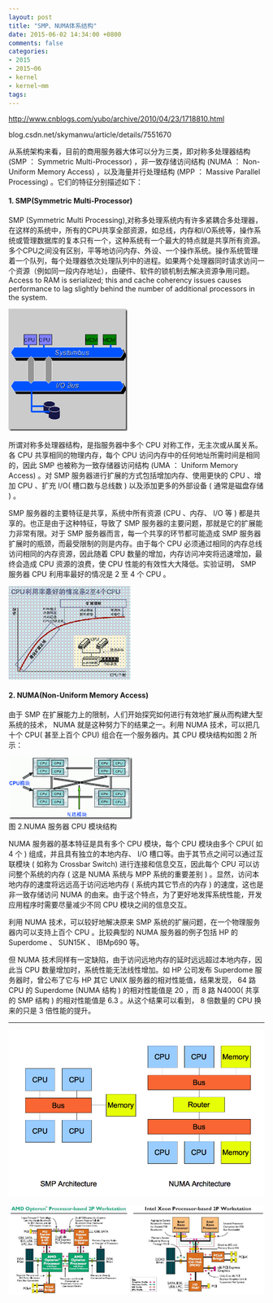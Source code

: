 ```yaml
---
layout: post
title: "SMP、NUMA体系结构"
date: 2015-06-02 14:34:00 +0800
comments: false
categories:
- 2015
- 2015~06
- kernel
- kernel~mm
tags:
---
```

http://www.cnblogs.com/yubo/archive/2010/04/23/1718810.html

blog.csdn.net/skymanwu/article/details/7551670

  从系统架构来看，目前的商用服务器大体可以分为三类，即对称多处理器结构 (SMP ： Symmetric Multi-Processor) ，非一致存储访问结构 (NUMA ： Non-Uniform Memory Access) ，以及海量并行处理结构 (MPP ： Massive Parallel Processing) 。它们的特征分别描述如下：

#### 1. SMP(Symmetric Multi-Processor)

  SMP (Symmetric Multi Processing),对称多处理系统内有许多紧耦合多处理器，在这样的系统中，所有的CPU共享全部资源，如总线，内存和I/O系统等，操作系统或管理数据库的复本只有一个，这种系统有一个最大的特点就是共享所有资源。多个CPU之间没有区别，平等地访问内存、外设、一个操作系统。操作系统管理着一个队列，每个处理器依次处理队列中的进程。如果两个处理器同时请求访问一个资源（例如同一段内存地址），由硬件、软件的锁机制去解决资源争用问题。Access to RAM is serialized; this and cache coherency issues causes performance to lag slightly behind the number of additional processors in the system.

![](/images/kernel/2015-06-02-10.gif)  

  所谓对称多处理器结构，是指服务器中多个 CPU 对称工作，无主次或从属关系。各 CPU 共享相同的物理内存，每个 CPU 访问内存中的任何地址所需时间是相同的，因此 SMP 也被称为一致存储器访问结构 (UMA ： Uniform Memory Access) 。对 SMP 服务器进行扩展的方式包括增加内存、使用更快的 CPU 、增加 CPU 、扩充 I/O( 槽口数与总线数 ) 以及添加更多的外部设备 ( 通常是磁盘存储 ) 。

  SMP 服务器的主要特征是共享，系统中所有资源 (CPU 、内存、 I/O 等 ) 都是共享的。也正是由于这种特征，导致了 SMP 服务器的主要问题，那就是它的扩展能力非常有限。对于 SMP 服务器而言，每一个共享的环节都可能造成 SMP 服务器扩展时的瓶颈，而最受限制的则是内存。由于每个 CPU 必须通过相同的内存总线访问相同的内存资源，因此随着 CPU 数量的增加，内存访问冲突将迅速增加，最终会造成 CPU 资源的浪费，使 CPU 性能的有效性大大降低。实验证明， SMP 服务器 CPU 利用率最好的情况是 2 至 4 个 CPU 。 

![](/images/kernel/2015-06-02-11.gif)  

#### 2. NUMA(Non-Uniform Memory Access)

  由于 SMP 在扩展能力上的限制，人们开始探究如何进行有效地扩展从而构建大型系统的技术， NUMA 就是这种努力下的结果之一。利用 NUMA 技术，可以把几十个 CPU( 甚至上百个 CPU) 组合在一个服务器内。其 CPU 模块结构如图 2 所示：

![](/images/kernel/2015-06-02-12.gif)  
图 2.NUMA 服务器 CPU 模块结构

  NUMA 服务器的基本特征是具有多个 CPU 模块，每个 CPU 模块由多个 CPU( 如 4 个 ) 组成，并且具有独立的本地内存、 I/O 槽口等。由于其节点之间可以通过互联模块 ( 如称为 Crossbar Switch) 进行连接和信息交互，因此每个 CPU 可以访问整个系统的内存 ( 这是 NUMA 系统与 MPP 系统的重要差别 ) 。显然，访问本地内存的速度将远远高于访问远地内存 ( 系统内其它节点的内存 ) 的速度，这也是非一致存储访问 NUMA 的由来。由于这个特点，为了更好地发挥系统性能，开发应用程序时需要尽量减少不同 CPU 模块之间的信息交互。

  利用 NUMA 技术，可以较好地解决原来 SMP 系统的扩展问题，在一个物理服务器内可以支持上百个 CPU 。比较典型的 NUMA 服务器的例子包括 HP 的 Superdome 、 SUN15K 、 IBMp690 等。

  但 NUMA 技术同样有一定缺陷，由于访问远地内存的延时远远超过本地内存，因此当 CPU 数量增加时，系统性能无法线性增加。如 HP 公司发布 Superdome 服务器时，曾公布了它与 HP 其它 UNIX 服务器的相对性能值，结果发现， 64 路 CPU 的 Superdome (NUMA 结构 ) 的相对性能值是 20 ，而 8 路 N4000( 共享的 SMP 结构 ) 的相对性能值是 6.3 。从这个结果可以看到， 8 倍数量的 CPU 换来的只是 3 倍性能的提升。 

---------------

![](/images/kernel/2015-06-02-13.png)  

![](/images/kernel/2015-06-02-14.jpg)  


